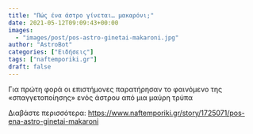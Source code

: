 ```yaml
---
title: "Πώς ένα άστρο γίνεται… μακαρόνι;"
date: 2021-05-12T09:09:43+00:00
images:
  - "images/post/pos-astro-ginetai-makaroni.jpg"
author: "AstroBot"
categories: ["Ειδήσεις"]
tags: ["naftemporiki.gr"]
draft: false
---
```


Για πρώτη φορά οι επιστήμονες παρατήρησαν το φαινόμενο της «σπαγγετοποίησης» ενός άστρου από μια μαύρη τρύπα

Διαβάστε περισσότερα: https://www.naftemporiki.gr/story/1725071/pos-ena-astro-ginetai-makaroni
